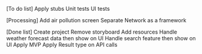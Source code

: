 [To do list]
Apply stubs
Unit tests
UI tests


[Processing]
Add air pollution screen
Separate Network as a framework


[Done list]
Create project
Remove storyboard
Add resources
Handle weather forecast data then show on UI
Handle search feature then show on UI
Apply MVP
Apply Result type on API calls
